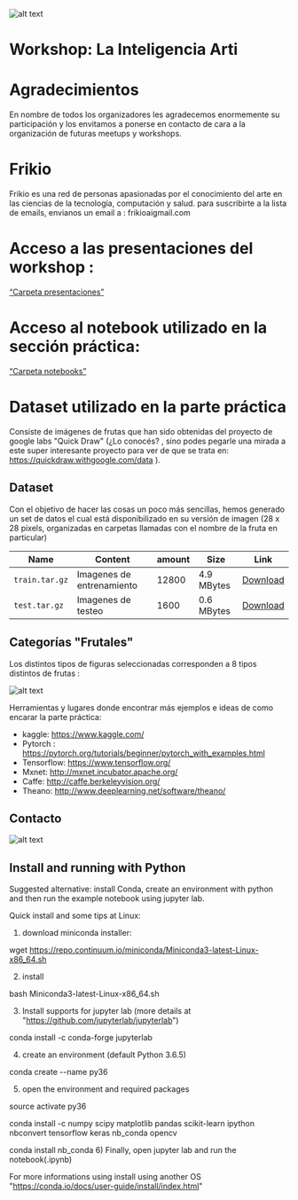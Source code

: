 ![alt text](../datasets/icons/frikio.png)

# Workshop: La Inteligencia Arti

# Agradecimientos
En nombre de todos los organizadores les agradecemos enormemente su participación y los envitamos a ponerse en contacto de cara a la organización de futuras meetups y workshops. 

# Frikio
Frikio es una red de personas apasionadas por el conocimiento del arte en las ciencias de
la tecnología, computación y salud. para suscribirte a la lista de emails, envianos un email a :
frikioai<arroba>gmail.com

# Acceso a las presentaciones del workshop :
[“Carpeta presentaciones”](https://gitlab.com/sergio08/workshopai_may2019/tree/master/presentaciones)
 
# Acceso al notebook utilizado en la sección práctica:
[“Carpeta notebooks”](https://gitlab.com/sergio08/workshopai_may2019/tree/master/notebooks)
 
# Dataset utilizado en la parte práctica
Consiste de imágenes de frutas que han sido obtenidas del proyecto de google labs "Quick Draw" (¿Lo conocés? , sino podes pegarle una mirada a este super interesante proyecto para ver de que se trata en:  https://quickdraw.withgoogle.com/data ). 

## Dataset
Con el objetivo de hacer las cosas un poco más sencillas, hemos generado un set de datos el cual está disponibilizado en su versión de imagen  (28 x 28 pixels, organizadas en carpetas llamadas con el nombre de la fruta en particular) 


| Name  | Content | amount | Size | Link|
| --- | --- |--- | --- |--- |
| `train.tar.gz`  | Imagenes de entrenamiento  | 12800 |4.9 MBytes | [Download](https://gitlab.com/sergio08/mini_chall_fsm_2018/blob/master/datasets/images/train.tar.gz)|
| `test.tar.gz`  | Imagenes de testeo  | 1600 |0.6  MBytes | [Download](https://gitlab.com/sergio08/mini_chall_fsm_2018/blob/master/datasets/images/test.tar.gz)|

## Categorías "Frutales"
Los distintos tipos de figuras seleccionadas corresponden a 8 tipos distintos de frutas : 

![alt text](/images/fruits.png)


Herramientas y lugares donde encontrar más ejemplos e ideas de como encarar la parte práctica:
- kaggle: https://www.kaggle.com/
- Pytorch : https://pytorch.org/tutorials/beginner/pytorch_with_examples.html
- Tensorflow: https://www.tensorflow.org/
- Mxnet: http://mxnet.incubator.apache.org/
- Caffe: http://caffe.berkeleyvision.org/
- Theano: http://www.deeplearning.net/software/theano/


## Contacto

![alt text](images/email.png)


## Install and running with Python

Suggested alternative: install Conda, create an environment with python and then run the example notebook using jupyter lab.

Quick install and some tips at Linux:

1) download miniconda installer:

wget https://repo.continuum.io/miniconda/Miniconda3-latest-Linux-x86_64.sh

2) install

bash Miniconda3-latest-Linux-x86_64.sh

3) Install supports for jupyter lab (more details at "https://github.com/jupyterlab/jupyterlab")

conda install -c conda-forge jupyterlab

4) create an environment (default Python 3.6.5)

conda create --name py36

5) open the environment and required packages

source activate py36

conda install -c numpy scipy matplotlib pandas scikit-learn ipython nbconvert tensorflow keras nb_conda opencv

conda install nb_conda 6) Finally, open jupyter lab and run the notebook(.ipynb)

For more informations using install using another OS "https://conda.io/docs/user-guide/install/index.html"


